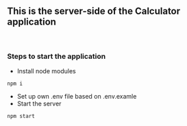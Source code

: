## This is the server-side of the Calculator application

<br/>

### Steps to start the application

- Install node modules

```
npm i
```

- Set up own .env file based on .env.examle
- Start the server

```
npm start
```
